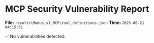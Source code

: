 # MCP Security Vulnerability Report
**File:** `results\Modus_v1_MCP\tool_definitions.json`
**Time:** `2025-06-21 04:15:51`

✅ No vulnerabilities detected.